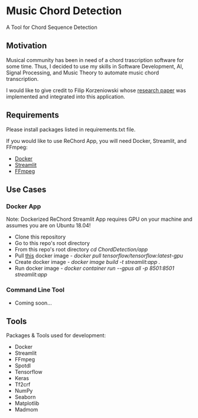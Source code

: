 # Music Chord Detection
A Tool for Chord Sequence Detection

## Motivation
Musical community has been in need of a chord trascription software for some time. Thus, I decided to use my skills in Software Development, AI, Signal Processing, and Music Theory to automate music chord transcription.

I would like to give credit to Filip Korzeniowski whose [research paper](https://arxiv.org/pdf/1612.05082.pdf) was implemented and integrated into this application.

## Requirements
Please install packages listed in requirements.txt file.


If you would like to use ReChord App, you will need Docker, Streamlit, and FFmpeg:
* [Docker](https://docs.docker.com/get-docker/)
* [Streamlit](https://docs.streamlit.io/en/stable/installation.html)
* [FFmpeg](https://ffmpeg.org/download.html)


## Use Cases
### Docker App
Note: Dockerized ReChord Streamlit App requires GPU on your machine and assumes you are on Ubuntu 18.04!
  * Clone this repository
  * Go to this repo's root directory
  * From this repo's root directory *cd ChordDetection/app*
  * Pull [this](https://hub.docker.com/layers/tensorflow/tensorflow/latest-gpu/images/sha256-37c7db66cc96481ac1ec43af2856ef65d3e664fd7f5df6b5e54855149f7f8594?context=explore) docker image - *docker pull tensorflow/tensorflow:latest-gpu*
  * Create docker image - *docker image build -t streamlit:app .*
  * Run docker image - *docker container run --gpus all -p 8501:8501 streamlit:app*
  
### Command Line Tool
  * Coming soon...

## Tools
Packages & Tools used for development: 
* Docker
* Streamlit
* FFmpeg
* Spotdl
* Tensorflow
* Keras
* Tf2crf
* NumPy
* Seaborn
* Matplotlib
* Madmom


